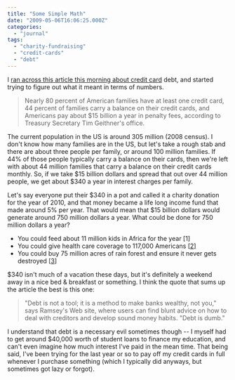 ```yaml
---
title: "Some Simple Math"
date: "2009-05-06T16:06:25.000Z"
categories: 
  - "journal"
tags: 
  - "charity-fundraising"
  - "credit-cards"
  - "debt"
---
```


I [ran across this article this morning about credit card](http://www.cnn.com/2009/LIVING/wayoflife/05/06/credit.cards/index.html?iref=t2test_livingwed) debt, and started trying to figure out what it meant in terms of numbers.

> Nearly 80 percent of American families have at least one credit card, 44 percent of families carry a balance on their credit cards, and Americans pay about $15 billion a year in penalty fees, according to Treasury Secretary Tim Geithner's office.

The current population in the US is around 305 million (2008 census). I don't know how many families are in the US, but let's take a rough stab and there are about three people per family, or around 100 million families. If 44% of those people typically carry a balance on their cards, then we're left with about 44 million families that carry a balance on their credit cards monthly. So, if we take $15 billion dollars and spread that out over 44 million people, we get about $340 a year in interest charges per family.

Let's say everyone put their $340 in a pot and called it a charity donation for the year of 2010, and that money became a life long income fund that made around 5% per year. That would mean that $15 billion dollars would generate around 750 million dollars a year. What could be done for 750 million dollars a year?

- You could feed about 11 million kids in Africa for the year \[1\]
- You could give health care coverage to 117,000 Americans \[[2\]](http://www.npr.org/templates/story/story.php?storyId=92419273)
- You could buy 75 million acres of rain forest and ensure it never gets destroyed \[[3](http://www.npr.org/templates/story/story.php?storyId=92419273)\]

$340 isn't much of a vacation these days, but it's definitely a weekend away in a nice bed & breakfast or something. I think the quote that sums up the article the best is this one:

> "Debt is not a tool; it is a method to make banks wealthy, not you," says Ramsey's Web site, where users can find blunt advice on how to deal with creditors and develop sound money habits. "Debt is dumb."

I understand that debt is a necessary evil sometimes though -- I myself had to get around $40,000 worth of student loans to finance my education, and can't even imagine how much interest I've paid in the mean time. That being said, I've been trying for the last year or so to pay off my credit cards in full whenever I purchase something (which I typically did anyways, but sometimes got lazy or forgot).

